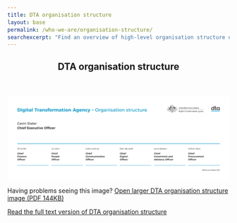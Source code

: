 ```yaml
---
title: DTA organisation structure
layout: base
permalink: /who-we-are/organisation-structure/
searchexcerpt: "Find an overview of high-level organisation structure of DTA. The DTA consists of 7 key areas covering finance, people, communication, digital products and skills, investment, and procurement."
---
```


<article id="content" class="content-listing home" markdown="1" >

<header class="about-dta">
<h1>DTA organisation structure</h1>
</header>

![An overview of high-level organisation structure of DTA as on 21 February 2018. The DTA consists of 6 key areas covering finance, people, communication, digital products and skills, investment, and procurement.](/images/DTA_Orgchart_2018_Feb.png)


Having problems seeing this image? [Open larger DTA organisation structure image (PDF 144KB)](/files/DTA_Orgchart_2018_Feb.pdf)


[Read the full text version of DTA organisation structure](/who-we-are/organisation-structure/organisation-text/)


</article>
